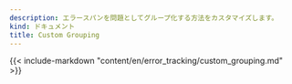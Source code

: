 ```yaml
---
description: エラースパンを問題としてグループ化する方法をカスタマイズします。
kind: ドキュメント
title: Custom Grouping
---
```


{{< include-markdown "content/en/error_tracking/custom_grouping.md" >}}